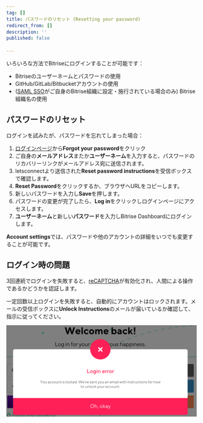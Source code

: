 ```yaml
---
tag: []
title: パスワードのリセット (Resetting your password)
redirect_from: []
description: ''
published: false

---
```

いろいろな方法でBitriseにログインすることが可能です：

* Bitriseのユーザーネームとパスワードの使用
* GitHub/GitLab/Bitbucketアカウントの使用
* ([SAML SSO]()がご自身のBitrise組織に設定・施行されている場合のみ) Bitrise組織名の使用

## パスワードのリセット

ログインを試みたが、パスワードを忘れてしまった場合：

1. [ログインページ](https://app.bitrise.io/users/sign_in)から**Forgot your password**をクリック
2. ご自身の**メールアドレス**またか**ユーザーネーム**を入力すると、パスワードのリカバリーリンクがメールアドレス宛に送信されます。
3. letsconnectより送信された**Reset password instructions**を受信ボックスで確認します。
4. **Reset Password**をクリックするか、ブラウザへURLをコピーします。
5. 新しいパスワードを入力し**Save**を押します。
6. パスワードの変更が完了したら、**Log in**をクリックしログインページにアクセスします。
7. **ユーザーネーム**と新しい**パスワード**を入力しBitrise Dashboardにログインします。

**Account settings**では、パスワードや他のアカウントの詳細をいつでも変更することが可能です。

## ログイン時の問題

3回連続でログインを失敗すると、[reCAPTCHA](https://developers.google.com/recaptcha/)が有効化され、人間による操作であるかどうかを認証します。

一定回数以上ログインを失敗すると、自動的にアカウントはロックされます。メールの受信ボックスに**Unlock Instructions**のメールが届いているか確認して、指示に従ってください。

![](/img/lockedout.png)